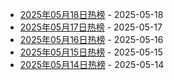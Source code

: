 * [2025年05月18日热榜](https://product-daily.haha.ai/posts/20250518) - 2025-05-18
* [2025年05月17日热榜](https://product-daily.haha.ai/posts/20250517) - 2025-05-17
* [2025年05月16日热榜](https://product-daily.haha.ai/posts/20250516) - 2025-05-16
* [2025年05月15日热榜](https://product-daily.haha.ai/posts/20250515) - 2025-05-15
* [2025年05月14日热榜](https://product-daily.haha.ai/posts/20250514) - 2025-05-14

